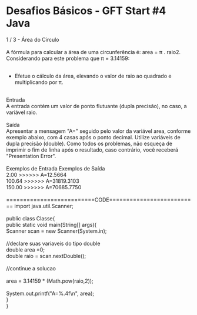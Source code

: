 # Desafios Básicos - GFT Start #4 Java
1 / 3 - Área do Círculo<br>
<br>
A fórmula para calcular a área de uma circunferência é: area = π . raio2. Considerando para este problema que π = 3.14159:<br>
<br>
- Efetue o cálculo da área, elevando o valor de raio ao quadrado e multiplicando por π.<br>
<br>
Entrada<br>
A entrada contém um valor de ponto flutuante (dupla precisão), no caso, a variável raio.<br>
<br>
Saída<br>
Apresentar a mensagem "A=" seguido pelo valor da variável area, conforme exemplo abaixo, com 4 casas após o ponto decimal. Utilize variáveis de dupla precisão (double). Como todos os problemas, não esqueça de imprimir o fim de linha após o resultado, caso contrário, você receberá "Presentation Error".<br>
<br> 
Exemplos de Entrada	 Exemplos de Saída<br>
          2.00 >>>>>> A=12.5664<br>
		100.64 >>>>>> A=31819.3103<br>
		150.00 >>>>>> A=70685.7750<br>
<br>
==========================CODE==========================
import java.util.Scanner; <br>
<br>
public class Classe{<br>
	public static void main(String[] args){<br>
		Scanner scan = new Scanner(System.in);<br>
<br>
		 //declare suas variaveis do tipo double<br>
		 double area =0;<br>
		 double raio = scan.nextDouble();<br>
<br>
                  //continue a solucao<br>
<br>
		area = 3.14159 * (Math.pow(raio,2));<br>
<br>
		System.out.printf("A=%.4f\n", area);<br>
	}<br>
}<br>